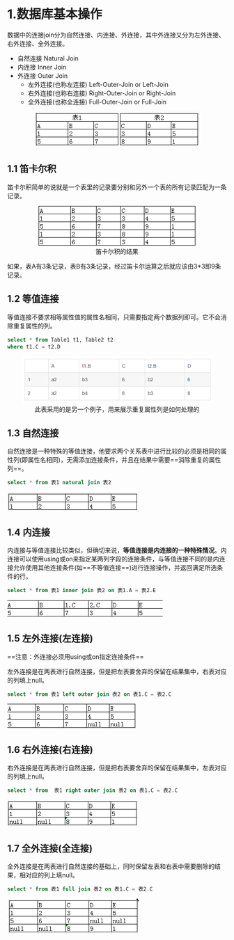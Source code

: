 # 1.数据库基本操作

数据中的连接join分为自然连接、内连接、外连接，其中外连接又分为左外连接、右外连接、全外连接。

- 自然连接 Natural Join
- 内连接 Inner Join
- 外连接 Outer Join
    - 左外连接(也称左连接) Left-Outer-Join or Left-Join
    - 右外连接(也称右连接) Right-Outer-Join or Right-Join
    - 全外连接(也称全连接) Full-Outer-Join or Full-Join

<center><img src="./../99.Figure/02-021/image-20230905105900068.png" alt="image-20230905105900068" style="zoom:100%;" /></center>

## 1.1 笛卡尔积

笛卡尔积简单的说就是一个表里的记录要分别和另外一个表的所有记录匹配为一条记录。

<center><img src="./../99.Figure/02-021/20190306193734114.png" alt="在这里插入图片描述" /><br>笛卡尔积的结果</center>

如果，表A有3条记录，表B有3条记录，经过笛卡尔运算之后就应该由3*3即9条记录。



## 1.2 等值连接

等值连接不要求相等属性值的属性名相同，只需要指定两个数据列即可。它不会消除重复属性的列。

```sql
select * from Table1 t1, Table2 t2
where t1.C = t2.D
```

<center><img src="./../99.Figure/02-021/image-20230905111132401.png" alt="image-20230905111132401" style="zoom:80%;" /><br>此表采用的是另一个例子，用来展示重复属性列是如何处理的</center>



## 1.3 自然连接

自然连接是一种特殊的等值连接，他要求两个关系表中进行比较的必须是相同的属性列(即属性名相同)，无需添加连接条件，并且在结果中需要==消除重复的属性列==。

```sql
select * from 表1 natural join 表2
```

![在这里插入图片描述](./../99.Figure/02-021/20190306193809616.png)



## 1.4 内连接

内连接与等值连接比较类似，但确切来说，**等值连接是内连接的一种特殊情况**。内连接可以使用using或on来指定某两列字段的连接条件，与等值连接不同的是内连接允许使用其他连接条件(如==不等值连接==)进行连接操作，并返回满足所选条件的行。

```sql
select * from 表1 inner join 表2 on 表1.A = 表2.E
```

![在这里插入图片描述](./../99.Figure/02-021/20190306193910878.png)



## 1.5 左外连接(左连接)

==注意：外连接必须用using或on指定连接条件==

左外连接是在两表进行自然连接，但是把左表要舍弃的保留在结果集中，右表对应的列填上null。

```sql
select * from 表1 left outer join 表2 on 表1.C = 表2.C
```

![在这里插入图片描述](./../99.Figure/02-021/2019030619402458.png)



## 1.6 右外连接(右连接)

右外连接是在两表进行自然连接，但是把右表要舍弃的保留在结果集中，左表对应的列填上null。

```sql
select * from  表1 right outer join 表2 on 表1.C = 表2.C
```

![在这里插入图片描述](./../99.Figure/02-021/20190306194046798.png)



## 1.7 全外连接(全连接)

全外连接是在两表进行自然连接的基础上，同时保留左表和右表中需要删除的结果，相对应的列上填null。

```sql
select * from 表1 full join 表2 on 表1.C = 表2.C
```

![在这里插入图片描述](./../99.Figure/02-021/2019030619410884.png)










